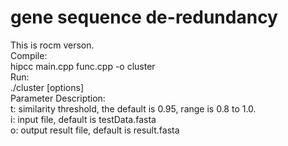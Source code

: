 # gene sequence de-redundancy  
This is rocm verson.  
Compile:  
hipcc main.cpp func.cpp -o cluster  
Run:  
./cluster [options]  
Parameter Description:  
t: similarity threshold, the default is 0.95, range is 0.8 to 1.0.  
i: input file, default is testData.fasta  
o: output result file, default is result.fasta  
